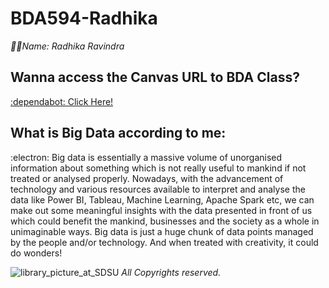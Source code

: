 # BDA594-Radhika
*:sassy_woman:Name: Radhika Ravindra*  <br>
## Wanna access the Canvas URL to BDA Class? <br>
[:dependabot: Click Here!](https://sdsu.instructure.com/courses/141078)

## What is Big Data according to me:
:electron: Big data is essentially a massive volume of unorganised information about something which is not really useful to mankind if not treated or analysed properly. Nowadays, with the advancement of technology and various resources 
available to interpret and analyse the data like Power BI, Tableau, Machine Learning, Apache Spark etc, we can make out some meaningful insights with the data presented in front of us which could benefit the mankind, businesses
and the society as a whole in unimaginable ways. Big data is just a huge chunk of data points managed by the people and/or technology. And when treated with creativity, it could do wonders!



![library_picture_at_SDSU](https://github.com/rxdhikx/BDA594-Radhika/assets/103060090/98b3087f-a580-4d7b-9a4c-aa18744e3d6d)
*All Copyrights reserved.*
